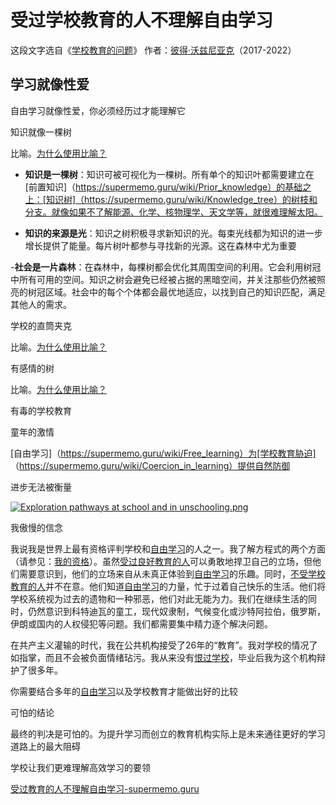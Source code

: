 # 受过学校教育的人不理解自由学习

这段文字选自《[学校教育的问题](https://supermemo.guru/wiki/Problem_of_Schooling)》 作者：[彼得·沃兹尼亚克](https://supermemo.guru/wiki/Piotr_Wozniak)（2017-2022）

## 学习就像性爱

自由学习就像性爱，你必须经历过才能理解它

知识就像一棵树

比喻。[为什么使用比喻？](https://supermemo.guru/wiki/Why_use_metaphors%3F)

- **知识是一棵树**：知识可被可视化为一棵树。所有单个的知识叶都需要建立在[前置知识]（https://supermemo.guru/wiki/Prior_knowledge）的基础之上：[知识树]（https://supermemo.guru/wiki/Knowledge_tree）的树枝和分支。就像如果不了解能源、化学、核物理学、天文学等，就很难理解太阳。

- **知识的来源是光**：知识之树积极寻求新知识的光。每束光线都为知识的进一步增长提供了能量。每片树叶都参与寻找新的光源。这在森林中尤为重要

-**社会是一片森林**：在森林中，每棵树都会优化其周围空间的利用。它会利用树冠中所有可用的空间。知识之树会避免已经被占据的黑暗空间，并关注那些仍然被照亮的树冠区域。社会中的每个个体都会最优地适应，以找到自己的知识匹配，满足其他人的需求。

学校的直筒夹克

比喻。[为什么使用比喻？](https://supermemo.guru/wiki/Why_use_metaphors%3F)

有感情的树

比喻。[为什么使用比喻？](https://supermemo.guru/wiki/Why_use_metaphors%3F)

有毒的学校教育

童年的激情

[自由学习]（https://supermemo.guru/wiki/Free_learning）为[学校教育胁迫] （https://supermemo.guru/wiki/Coercion_in_learning）提供自然防御

进步无法被衡量

[![Exploration pathways at school and in unschooling.png](https://supermemo.guru/images/thumb/8/87/Exploration_pathways_at_school_and_in_unschooling.png/500px-Exploration_pathways_at_school_and_in_unschooling.png)](https://supermemo.guru/wiki/File:Exploration_pathways_at_school_and_in_unschooling.png)

我傲慢的信念

我说我是世界上最有资格评判学校和[自由学习](https://supermemo.guru/wiki/Free_learning)的人之一。我了解方程式的两个方面（请参见：[我的资格](https://supermemo.guru/wiki/Problem_of_schooling:_My_qualifications)）。虽然[受过良好教育的人](https://supermemo.guru/wiki/Well-schooled)可以勇敢地捍卫自己的立场，但他们需要意识到，他们的立场来自从未真正体验到[自由学习](https://supermemo.guru/wiki/Free_learning)的乐趣。同时，[不受学校教育的人](https://supermemo.guru/wiki/Unschooling)并不在意。他们知道[自由学习](https://supermemo.guru/wiki/Free_learning)的力量，忙于过着自己快乐的生活。他们将学校系统视为过去的遗物和一种邪恶，他们对此无能为力。我们在继续生活的同时，仍然意识到科特迪瓦的童工，现代奴隶制，气候变化或沙特阿拉伯，俄罗斯，伊朗或国内的人权侵犯等问题。我们都需要集中精力逐个解决问题。

在共产主义灌输的时代，我在公共机构接受了26年的“教育”。我对学校的情况了如指掌，而且不会被负面情绪玷污。我从来没有[恨过学校](https://supermemo.guru/wiki/Why_kids_hate_school)，毕业后我为这个机构辩护了很多年。

你需要结合多年的[自由学习](https://supermemo.guru/wiki/Free_learning)以及学校教育才能做出好的比较

可怕的结论

最终的判决是可怕的。为提升学习而创立的教育机构实际上是未来通往更好的学习道路上的最大阻碍

学校让我们更难理解高效学习的要领

[受过教育的人不理解自由学习-supermemo.guru](https://supermemo.guru/wiki/Schooled_people_do_not_understand_free_learning)